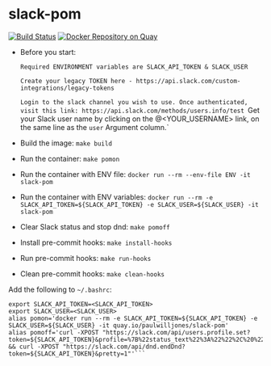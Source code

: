 slack-pom
=========

[![Build Status](https://travis-ci.org/paulwilljones/slack-pom.svg?branch=master)](https://travis-ci.org/paulwilljones/slack-pom)    [![Docker Repository on Quay](https://quay.io/repository/paulwilljones/slack-pom/status "Docker Repository on Quay")](https://quay.io/repository/paulwilljones/slack-pom)

* Before you start:

    `Required ENVIRONMENT variables are SLACK_API_TOKEN & SLACK_USER`
 
    `Create your legacy TOKEN here - https://api.slack.com/custom-integrations/legacy-tokens`

    `Login to the slack channel you wish to use. Once authenticated, visit this link: https://api.slack.com/methods/users.info/test
    `Get your Slack user name by clicking on the @<YOUR_USERNAME> link, on the same line as the `user` Argument column.`

* Build the image:
    `make build`

* Run the container:
    `make pomon`

* Run the container with ENV file:
    `docker run --rm --env-file ENV -it slack-pom`

* Run the container with ENV variables:
    `docker run --rm -e SLACK_API_TOKEN=${SLACK_API_TOKEN} -e SLACK_USER=${SLACK_USER} -it slack-pom`

* Clear Slack status and stop dnd:
    `make pomoff`

* Install pre-commit hooks:
    `make install-hooks`

* Run pre-commit hooks:
    `make run-hooks`

* Clean pre-commit hooks:
    `make clean-hooks`

Add the following to `~/.bashrc`:
```
export SLACK_API_TOKEN=<SLACK_API_TOKEN>
export SLACK_USER=<SLACK_USER>
alias pomon='docker run --rm -e SLACK_API_TOKEN=${SLACK_API_TOKEN} -e SLACK_USER=${SLACK_USER} -it quay.io/paulwilljones/slack-pom'
alias pomoff='curl -XPOST "https://slack.com/api/users.profile.set?token=${SLACK_API_TOKEN}&profile=%7B%22status_text%22%3A%22%22%2C%20%22status_emoji%22%3A%20%22%22%7D&user=${SLACK_USER}&pretty=1" && curl -XPOST "https://slack.com/api/dnd.endDnd?token=${SLACK_API_TOKEN}&pretty=1"'```
